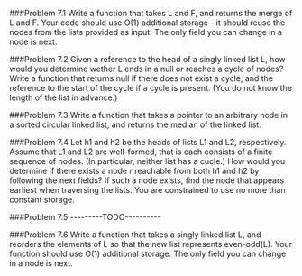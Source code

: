 ###Problem 7.1
Write a function that takes L and F, and returns the merge of L and F. Your code should use O(1) additional storage - it should reuse the nodes from the lists provided as input.  The only field you can change in a node is next.

###Problem 7.2
Given a reference to the head of a singly linked list L, how would you determine wether L ends in a null or reaches a cycle of nodes? Write a function that returns null if there does not exist a cycle, and the reference to the start of the cycle if a cycle is present. (You do not know the length of the list in advance.)

###Problem 7.3
Write a function that takes a pointer to an arbitrary node in a sorted circular linked list, and returns the median of the linked list.

###Problem 7.4
Let h1 and h2 be the heads of lists L1 and L2, respectively. Assume that L1 and L2 are well-formed, that is each consists of a finite sequence of nodes. (In particular, neither list has a cucle.) How would you determine if there exists a node r reachable from both h1 and h2 by following the next fields? If such a node exists, find the node that appears earliest when traversing the lists. You are constrained to use no more than constant storage.

###Problem 7.5     ---------TODO----------

###Problem 7.6
Write a function that takes a singly linked list L, and reorders the elements of L so that the new list represents even-odd(L). Your function should use O(1) additional storage. The only field you can change in a node is next.